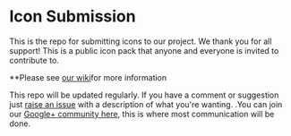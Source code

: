 # Icon Submission
This is the repo for submitting icons to our project. We thank you for all support!
This is a public icon pack that anyone and everyone is invited to contribute to.

**Please see [our wiki](https://github.com/Material-Design-Iconography/Icon-Submission/wiki)for more information

This repo will be updated regularly. If you have a comment or suggestion just [raise an issue](https://github.com/Material-Design-Iconography/Icon-Submission/issues) with a description of what you're wanting. .You can join our [Google+ community here](http://goo.gl/yaGBvL), this is where most communication will be done.
